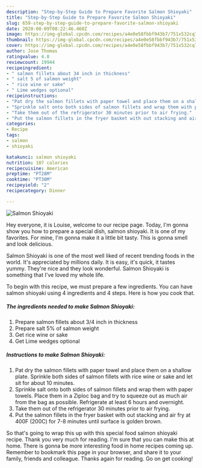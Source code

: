```yaml
---
description: "Step-by-Step Guide to Prepare Favorite Salmon Shioyaki"
title: "Step-by-Step Guide to Prepare Favorite Salmon Shioyaki"
slug: 659-step-by-step-guide-to-prepare-favorite-salmon-shioyaki
date: 2020-08-09T08:22:46.460Z
image: https://img-global.cpcdn.com/recipes/a4e0e58fbbf943b7/751x532cq70/salmon-shioyaki-recipe-main-photo.jpg
thumbnail: https://img-global.cpcdn.com/recipes/a4e0e58fbbf943b7/751x532cq70/salmon-shioyaki-recipe-main-photo.jpg
cover: https://img-global.cpcdn.com/recipes/a4e0e58fbbf943b7/751x532cq70/salmon-shioyaki-recipe-main-photo.jpg
author: Jose Thomas
ratingvalue: 4.8
reviewcount: 19944
recipeingredient:
- " salmon fillets about 34 inch in thickness"
- " salt 5 of salmon weight"
- " rice wine or sake"
- " Lime wedges optional"
recipeinstructions:
- "Pat dry the salmon fillets with paper towel and place them on a shallow plate. Sprinkle both sides of salmon fillets with rice wine or sake and let sit for about 10 minutes."
- "Sprinkle salt onto both sides of salmon fillets and wrap them with paper towels. Place them in a Ziploc bag and try to squeeze out as much air from the bag as possible. Refrigerate at least 6 hours and overnight."
- "Take them out of the refrigerator 30 minutes prior to air frying."
- "Put the salmon fillets in the fryer basket with out stacking and air fry at 400F (200C) for 7-8 minutes until surface is golden brown."
categories:
- Recipe
tags:
- salmon
- shioyaki

katakunci: salmon shioyaki 
nutrition: 107 calories
recipecuisine: American
preptime: "PT28M"
cooktime: "PT30M"
recipeyield: "2"
recipecategory: Dinner

---
```



![Salmon Shioyaki](https://img-global.cpcdn.com/recipes/a4e0e58fbbf943b7/751x532cq70/salmon-shioyaki-recipe-main-photo.jpg)

Hey everyone, it is Louise, welcome to our recipe page. Today, I'm gonna show you how to prepare a special dish, salmon shioyaki. It is one of my favorites. For mine, I'm gonna make it a little bit tasty. This is gonna smell and look delicious.

Salmon Shioyaki is one of the most well liked of recent trending foods in the world. It's appreciated by millions daily. It is easy, it's quick, it tastes yummy. They're nice and they look wonderful. Salmon Shioyaki is something that I've loved my whole life.




To begin with this recipe, we must prepare a few ingredients. You can have salmon shioyaki using 4 ingredients and 4 steps. Here is how you cook that.

<!--inarticleads1-->

##### The ingredients needed to make Salmon Shioyaki:

1. Prepare  salmon fillets about 3/4 inch in thickness
1. Prepare  salt 5% of salmon weight
1. Get  rice wine or sake
1. Get  Lime wedges optional




<!--inarticleads2-->

##### Instructions to make Salmon Shioyaki:

1. Pat dry the salmon fillets with paper towel and place them on a shallow plate. Sprinkle both sides of salmon fillets with rice wine or sake and let sit for about 10 minutes.
1. Sprinkle salt onto both sides of salmon fillets and wrap them with paper towels. Place them in a Ziploc bag and try to squeeze out as much air from the bag as possible. Refrigerate at least 6 hours and overnight.
1. Take them out of the refrigerator 30 minutes prior to air frying.
1. Put the salmon fillets in the fryer basket with out stacking and air fry at 400F (200C) for 7-8 minutes until surface is golden brown.




So that's going to wrap this up with this special food salmon shioyaki recipe. Thank you very much for reading. I'm sure that you can make this at home. There is gonna be more interesting food in home recipes coming up. Remember to bookmark this page in your browser, and share it to your family, friends and colleague. Thanks again for reading. Go on get cooking!
